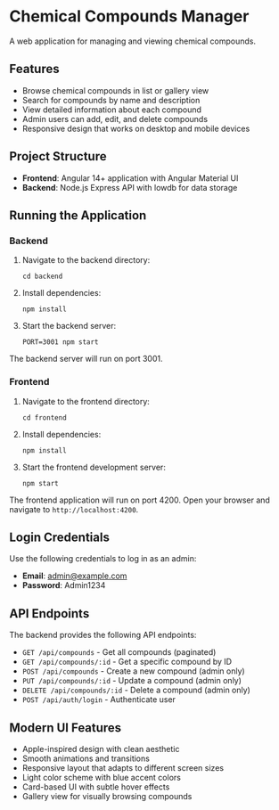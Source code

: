 # Chemical Compounds Manager

A web application for managing and viewing chemical compounds.

## Features

- Browse chemical compounds in list or gallery view
- Search for compounds by name and description
- View detailed information about each compound
- Admin users can add, edit, and delete compounds
- Responsive design that works on desktop and mobile devices

## Project Structure

- **Frontend**: Angular 14+ application with Angular Material UI
- **Backend**: Node.js Express API with lowdb for data storage

## Running the Application

### Backend

1. Navigate to the backend directory:
   ```
   cd backend
   ```

2. Install dependencies:
   ```
   npm install
   ```

3. Start the backend server:
   ```
   PORT=3001 npm start
   ```

The backend server will run on port 3001.

### Frontend

1. Navigate to the frontend directory:
   ```
   cd frontend
   ```

2. Install dependencies:
   ```
   npm install
   ```

3. Start the frontend development server:
   ```
   npm start
   ```

The frontend application will run on port 4200. Open your browser and navigate to `http://localhost:4200`.

## Login Credentials

Use the following credentials to log in as an admin:

- **Email**: admin@example.com
- **Password**: Admin1234

## API Endpoints

The backend provides the following API endpoints:

- `GET /api/compounds` - Get all compounds (paginated)
- `GET /api/compounds/:id` - Get a specific compound by ID
- `POST /api/compounds` - Create a new compound (admin only)
- `PUT /api/compounds/:id` - Update a compound (admin only)
- `DELETE /api/compounds/:id` - Delete a compound (admin only)
- `POST /api/auth/login` - Authenticate user

## Modern UI Features

- Apple-inspired design with clean aesthetic
- Smooth animations and transitions
- Responsive layout that adapts to different screen sizes
- Light color scheme with blue accent colors
- Card-based UI with subtle hover effects
- Gallery view for visually browsing compounds